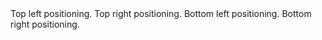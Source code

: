 <div class="relative h-56">
  <Toast dismissable={false} position="top-left">Top left positioning.</Toast>
  <Toast dismissable={false} position="top-right">Top right positioning.</Toast>
  <Toast dismissable={false} position="bottom-left">Bottom left positioning.</Toast>
  <Toast dismissable={false} position="bottom-right">Bottom right positioning.</Toast>
</div>